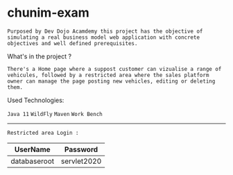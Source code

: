 # chunim-exam

`Purposed by Dev Dojo Acamdemy this project has the objective of simulating a real business model web application with concrete objectives and well defined prerequisites.
 `
 
What's in the project ?

`There's a Home page where a suppost customer can vizualise a range of vehicules, followed by a restricted area where the sales platform owner can manage the page posting new vehicles, editing or deleting them.`

Used Technologies:

`Java 11`
`WildFly`
`Maven`
`Work Bench`

*******

`Restricted area Login : ` 

 | UserName      |  Password     |
 | ------------- |:-------------:| 
 | databaseroot  | servlet2020   |
 
 
         
          

